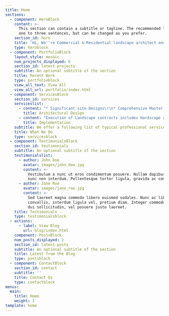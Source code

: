 ```yaml
---
title: Home
sections:
  - component: HeroBlock
    content: >-
      This section can contain a subtitle or tagline. The recommended length is
      one to three sentences, but can be changed as you prefer.
    section_id: hero
    title: 'Hi, We''re Commercial & Residential landscape architect and gardening.'
    type: heroblock
  - component: PortfolioBlock
    layout_style: mosaic
    num_projects_displayed: 6
    section_id: latest-projects
    subtitle: An optional subtitle of the section
    title: Recent Work
    type: portfolioblock
    view_all_text: View All
    view_all_url: portfolio/index.html
  - component: ServicesBlock
    section_id: services
    serviceslist:
      - content: "* Significant site Designs\r\n* Comprehensive Master planning\r\n* 3D Auto CAD visualization\r\n* Exacting Documentation\r\n* Integrated waterway Planning, Planting , Irrigation & Landscape Lighting Planning"
        title: Architectural Design
      - content: "Execution of Landscape contracts includes Hardscape and softscape work.\r Various hardscape contract works includes\n\n* Ornamental stone wall\r\n* Stylish swimming pool and infinity pools\r\n* Cascades. Fountains and Biological pond\r\n* Wooden pergola, Gazebo and Hightensile structure\r\n* Barbeque\r\n* Fibre and metal statues\r\n* Drive way, Walkway, Car parking and landscaping lighting etc.\n\nSoftscape contract works includes\n\n* Lawn and planting works\r\n* Pop up and drip irrigation\r\n* Vertical garden system\r\n* Terrace garden etc"
        title: Implementation
    subtitle: We offer a following list of typical professional services
    title: What We Do
    type: servicesblock
  - component: TestimonialsBlock
    section_id: testimonials
    subtitle: An optional subtitle of the section
    testimonialslist:
      - author: John Doe
        avatar: images/john_doe.jpg
        content: >-
          Vestibulum a nunc ut eros condimentum posuere. Nullam dapibus quis
          nunc non interdum. Pellentesque tortor ligula, gravida ac commodo eu.
      - author: Jane Roe
        avatar: images/jane_roe.jpg
        content: >-
          Sed laoreet magna commodo libero euismod sodales. Nunc ac libero
          convallis, interdum ligula vel, pretium diam. Integer commodo sem at
          dui sollicitudin, vel posuere justo laoreet.
    title: Testimonials
    type: testimonialsblock
  - actions:
      - label: View Blog
        url: blog/index.html
    component: PostsBlock
    num_posts_displayed: 2
    section_id: latest-posts
    subtitle: An optional subtitle of the section
    title: Latest from the Blog
    type: postsblock
  - component: ContactBlock
    section_id: contact
    subtitle: ''
    title: Contact Us
    type: contactblock
menus:
  main:
    title: Home
    weight: 1
template: home
---
```


